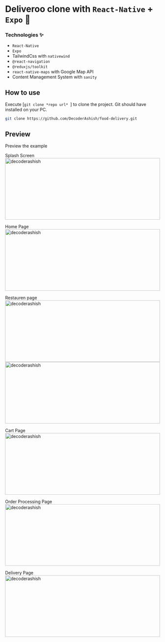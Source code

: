 # Deliveroo clone with `React-Native` + `Expo` :motor_scooter:

### Technologies ✨

- `React-Native`
- `Expo`
- TailwindCss with `nativewind`
- `@react-navigation`
- `@reduxjs/toolkit`
- `react-native-maps` with Google Map API
- Content Management System with `sanity`

## How to use

Execute [`git clone *repo url* `] to clone the project. Git should have installed on your PC.

```bash
git clone https://github.com/DecoderAshish/food-delivery.git
```

## Preview

Preview the example

Splash Screen
<img align="center" src="https://decoderashish.me/food-delivery/github-images/1.jpg" alt="decoderashish" height="200px" width="100%" />

Home Page
<img align="center" src="https://decoderashish.me/food-delivery/github-images/2.jpg" alt="decoderashish" height="200px" width="100%" />

Restauren page
<img align="center" src="https://decoderashish.me/food-delivery/github-images/3.jpg" alt="decoderashish" height="200px" width="100%" />
<img align="center" src="https://decoderashish.me/food-delivery/github-images/5.jpg" alt="decoderashish" height="200px" width="100%" />

Cart Page
<img align="center" src="https://decoderashish.me/food-delivery/github-images/4.jpg" alt="decoderashish" height="200px" width="100%" />

Order Processing Page
<img align="center" src="https://decoderashish.me/food-delivery/github-images/6.jpg" alt="decoderashish" height="200px" width="100%" />

Delivery Page
<img align="center" src="https://decoderashish.me/food-delivery/github-images/7.jpg" alt="decoderashish" height="200px" width="100%" />
